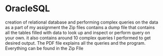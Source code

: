# OracleSQL
creation of relational database and performing complex queries on the data as a part of my assignment
the Zip files contains a dump file that contains all the tables filled with data to look up and inspect or perform query on your own.
it also contains around 10 complex queries I performed to get desired output.
The PDF file explains all the queries and the program. Everything can be found in the Zip FIle
